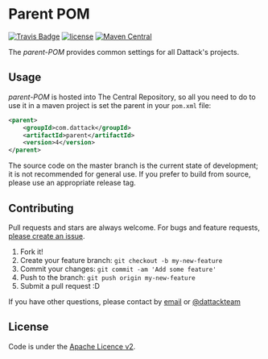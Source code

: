 
# Parent POM

[![Travis Badge](https://api.travis-ci.com/dattack/parent.svg?branch=develop)](https://travis-ci.com/dattack/parent/builds)
[![license](https://img.shields.io/:license-Apache-blue.svg?style=plastic-square)](LICENSE.md)
[![Maven Central](https://img.shields.io/maven-central/v/com.dattack/parent.svg?label=Maven%20Central)](https://search.maven.org/artifact/com.dattack/parent)

The _parent-POM_ provides common settings for all Dattack's projects.

## Usage

_parent-POM_ is hosted into The Central Repository, so all you need to do to use it in a maven project is set the parent in your `pom.xml` file:

```xml
<parent>
    <groupId>com.dattack</groupId>
    <artifactId>parent</artifactId>
    <version>4</version>
</parent>
```

The source code on the master branch is the current state of development; it is not
recommended for general use. If you prefer to build from source, please use an appropriate
release tag.

## Contributing

Pull requests and stars are always welcome. For bugs and feature
requests, [please create an issue](https://github.com/dattack/parent/issues).

1. Fork it!
2. Create your feature branch: `git checkout -b my-new-feature`
3. Commit your changes: `git commit -am 'Add some feature'`
4. Push to the branch: `git push origin my-new-feature`
5. Submit a pull request :D

If you have other questions, please contact by [email](mailto:dev@dattack.com) or
[@dattackteam](https://twitter.com/dattackteam)

## License

Code is under the [Apache Licence v2](https://www.apache.org/licenses/LICENSE-2.0.txt).
